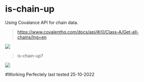 # is-chain-up

Using Covalance API for chain data.

> https://www.covalenthq.com/docs/api/#/0/Class-A/Get-all-chains/lng=en

![](https://i.ibb.co/1TQ2Sc7/Screenshot-from-2022-02-11-03-02-22.png)

> is-chain-up?

![](https://i.ibb.co/nLRMC4F/Screenshot-from-2022-02-11-03-07-01.png)

#Working Perfectely last tested 25-10-2022